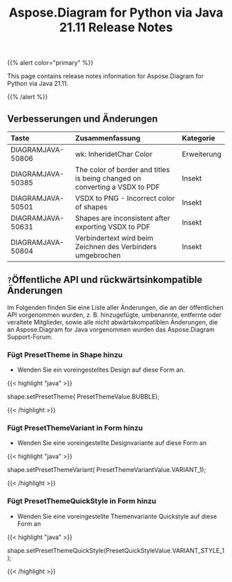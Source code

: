 ﻿---
title: Aspose.Diagram for Python via Java 21.11 Release Notes
type: docs
weight: 5
url: /de/java/aspose-diagram-for-python-via-java-21-11-release-notes/
---
{{% alert color="primary" %}}

This page contains release notes information for Aspose.Diagram for Python via Java 21.11.

{{% /alert %}}
## **Verbesserungen und Änderungen**  ##

|**Taste**|**Zusammenfassung**|**Kategorie**|
|:- |:- |:- |
|DIAGRAMJAVA-50806|wk: InheridetChar Color|Erweiterung|
|DIAGRAMJAVA-50385|The color of border and titles is being changed on converting a VSDX to PDF|Insekt|
|DIAGRAMJAVA-50501|VSDX to PNG - Incorrect color of shapes|Insekt|
|DIAGRAMJAVA-50631|Shapes are inconsistent after exporting VSDX to PDF|Insekt|
|DIAGRAMJAVA-50804|Verbindertext wird beim Zeichnen des Verbinders umgebrochen|Insekt|
## `?`**Öffentliche API und rückwärtsinkompatible Änderungen**
Im Folgenden finden Sie eine Liste aller Änderungen, die an der öffentlichen API vorgenommen wurden, z. B. hinzugefügte, umbenannte, entfernte oder veraltete Mitglieder, sowie alle nicht abwärtskompatiblen Änderungen, die an Aspose.Diagram for Java vorgenommen wurden das Aspose.Diagram Support-Forum.



### **Fügt PresetTheme in Shape hinzu**
- Wenden Sie ein voreingestelltes Design auf diese Form an.

{{< highlight "java" >}}
 
 shape.setPresetTheme( PresetThemeValue.BUBBLE);

{{< /highlight >}}


### **Fügt PresetThemeVariant in Form hinzu**
- Wenden Sie eine voreingestellte Designvariante auf diese Form an

{{< highlight "java" >}}

shape.setPresetThemeVariant( PresetThemeVariantValue.VARIANT_1);

{{< /highlight >}}

### **Fügt PresetThemeQuickStyle in Form hinzu**
- Wenden Sie eine voreingestellte Themenvariante Quickstyle auf diese Form an

{{< highlight "java" >}}

shape.setPresetThemeQuickStyle(PresetQuickStyleValue.VARIANT_STYLE_1);

{{< /highlight >}}


